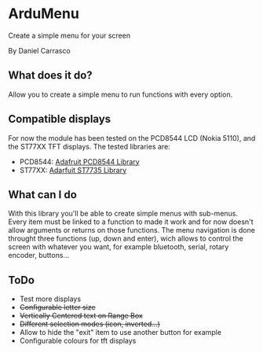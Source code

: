 # ArduMenu
Create a simple menu for your screen

By Daniel Carrasco

## What does it do?
Allow you to create a simple menu to run functions with every option.

## Compatible displays
For now the module has been tested on the PCD8544 LCD (Nokia 5110), and the ST77XX TFT displays. The tested libraries are:

- PCD8544: [Adafruit PCD8544 Library](https://github.com/adafruit/Adafruit-PCD8544-Nokia-5110-LCD-library)
- ST77XX: [Adarfuit ST7735 Library](https://github.com/adafruit/Adafruit-ST7735-Library)

## What can I do
With this library you'll be able to create simple menus with sub-menus. Every item must be linked to a function to made it work and for now doesn't allow arguments or returns on those functions. The menu navigation is done throught three functions (up, down and enter), wich allows to control the screen with whatever you want, for example bluetooth, serial, rotary encoder, buttons...

## ToDo
* Test more displays
* ~~Configurable letter size~~
* ~~Vertically Centered text on Range Box~~
* ~~Different selection modes (icon, inverted...)~~
* Allow to hide the "exit" item to use another button for example
* Configurable colours for tft displays